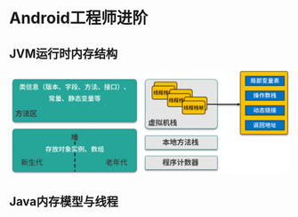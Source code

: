 # Android工程师进阶

## JVM运行时内存结构

![JVM内存结构示意图](.\Ciqah157GD2AYLFtAADxheNgCA0454.png)



## Java内存模型与线程

> 
>
> 

